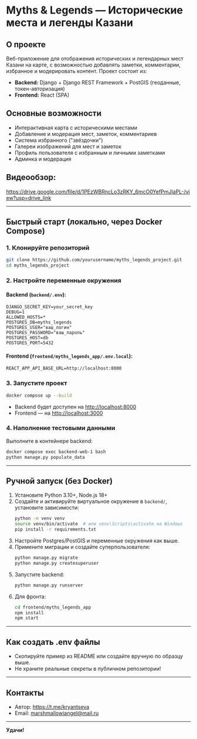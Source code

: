 # Myths & Legends — Исторические места и легенды Казани

## О проекте

Веб-приложение для отображения исторических и легендарных мест Казани на карте, с возможностью добавлять заметки, комментарии, избранное и модерировать контент. Проект состоит из:
- **Backend:** Django + Django REST Framework + PostGIS (геоданные, токен-авторизация)
- **Frontend:** React (SPA)

## Основные возможности
- Интерактивная карта с историческими местами
- Добавление и модерация мест, заметок, комментариев
- Система избранного ("звёздочки")
- Галереи изображений для мест и заметок
- Профиль пользователя с избранным и личными заметками
- Админка и модерация

## Видеообзор:
https://drive.google.com/file/d/1PEzWBRncLo3zRKY_6mcO0YefPmJIaPL-/view?usp=drive_link

---

## Быстрый старт (локально, через Docker Compose)

### 1. Клонируйте репозиторий
```bash
git clone https://github.com/yourusername/myths_legends_project.git
cd myths_legends_project
```

### 2. Настройте переменные окружения

#### Backend (`backend/.env`):
```env
DJANGO_SECRET_KEY=your_secret_key
DEBUG=1
ALLOWED_HOSTS=*
POSTGRES_DB=myths_legends
POSTGRES_USER="ваш_логин"
POSTGRES_PASSWORD="ваш_пароль"
POSTGRES_HOST=db
POSTGRES_PORT=5432
```

#### Frontend (`frontend/myths_legends_app/.env.local`):
```env
REACT_APP_API_BASE_URL=http://localhost:8000
```

### 3. Запустите проект
```bash
docker compose up --build
```
- Backend будет доступен на [http://localhost:8000](http://localhost:8000)
- Frontend — на [http://localhost:3000](http://localhost:3000)

### 4. Наполнение тестовыми данными

Выполните в контейнере backend:
```bash
docker compose exec backend-web-1 bash
python manage.py populate_data
```

---

## Ручной запуск (без Docker)

1. Установите Python 3.10+, Node.js 18+
2. Создайте и активируйте виртуальное окружение в `backend/`, установите зависимости:
   ```bash
   python -m venv venv
   source venv/bin/activate  # или venv\Scripts\activate на Windows
   pip install -r requirements.txt
   ```
3. Настройте Postgres/PostGIS и переменные окружения как выше.
4. Примените миграции и создайте суперпользователя:
   ```bash
   python manage.py migrate
   python manage.py createsuperuser
   ```
5. Запустите backend:
   ```bash
   python manage.py runserver
   ```
6. Для фронта:
   ```bash
   cd frontend/myths_legends_app
   npm install
   npm start
   ```

---

## Как создать .env файлы
- Скопируйте пример из README или создайте вручную по образцу выше.
- Не храните реальные секреты в публичном репозитории!

---

## Контакты
- Автор: https://t.me/kryantseva
- Email: marshmallowiangel@mail.ru
---

**Удачи!** 
